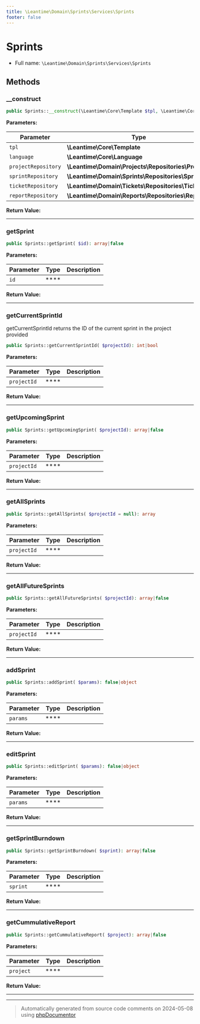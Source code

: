 ```yaml
---
title: \Leantime\Domain\Sprints\Services\Sprints
footer: false
---
```


# Sprints





* Full name: `\Leantime\Domain\Sprints\Services\Sprints`



## Methods

### __construct



```php
public Sprints::__construct(\Leantime\Core\Template $tpl, \Leantime\Core\Language $language, \Leantime\Domain\Projects\Repositories\Projects $projectRepository, \Leantime\Domain\Sprints\Repositories\Sprints $sprintRepository, \Leantime\Domain\Tickets\Repositories\Tickets $ticketRepository, \Leantime\Domain\Reports\Repositories\Reports $reportRepository): mixed
```








**Parameters:**

| Parameter | Type | Description |
|-----------|------|-------------|
| `tpl` | **\Leantime\Core\Template** |  |
| `language` | **\Leantime\Core\Language** |  |
| `projectRepository` | **\Leantime\Domain\Projects\Repositories\Projects** |  |
| `sprintRepository` | **\Leantime\Domain\Sprints\Repositories\Sprints** |  |
| `ticketRepository` | **\Leantime\Domain\Tickets\Repositories\Tickets** |  |
| `reportRepository` | **\Leantime\Domain\Reports\Repositories\Reports** |  |


**Return Value:**





---
### getSprint



```php
public Sprints::getSprint( $id): array|false
```








**Parameters:**

| Parameter | Type | Description |
|-----------|------|-------------|
| `id` | **** |  |


**Return Value:**





---
### getCurrentSprintId

getCurrentSprintId returns the ID of the current sprint in the project provided

```php
public Sprints::getCurrentSprintId( $projectId): int|bool
```








**Parameters:**

| Parameter | Type | Description |
|-----------|------|-------------|
| `projectId` | **** |  |


**Return Value:**





---
### getUpcomingSprint



```php
public Sprints::getUpcomingSprint( $projectId): array|false
```








**Parameters:**

| Parameter | Type | Description |
|-----------|------|-------------|
| `projectId` | **** |  |


**Return Value:**





---
### getAllSprints



```php
public Sprints::getAllSprints( $projectId = null): array
```








**Parameters:**

| Parameter | Type | Description |
|-----------|------|-------------|
| `projectId` | **** |  |


**Return Value:**





---
### getAllFutureSprints



```php
public Sprints::getAllFutureSprints( $projectId): array|false
```








**Parameters:**

| Parameter | Type | Description |
|-----------|------|-------------|
| `projectId` | **** |  |


**Return Value:**





---
### addSprint



```php
public Sprints::addSprint( $params): false|object
```








**Parameters:**

| Parameter | Type | Description |
|-----------|------|-------------|
| `params` | **** |  |


**Return Value:**





---
### editSprint



```php
public Sprints::editSprint( $params): false|object
```








**Parameters:**

| Parameter | Type | Description |
|-----------|------|-------------|
| `params` | **** |  |


**Return Value:**





---
### getSprintBurndown



```php
public Sprints::getSprintBurndown( $sprint): array|false
```








**Parameters:**

| Parameter | Type | Description |
|-----------|------|-------------|
| `sprint` | **** |  |


**Return Value:**





---
### getCummulativeReport



```php
public Sprints::getCummulativeReport( $project): array|false
```








**Parameters:**

| Parameter | Type | Description |
|-----------|------|-------------|
| `project` | **** |  |


**Return Value:**





---


---
> Automatically generated from source code comments on 2024-05-08 using [phpDocumentor](http://www.phpdoc.org/)
